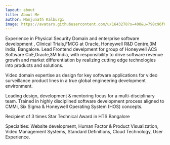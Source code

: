```yaml
---
layout: about
title: About Me
author: Manjunath Kalburgi
image: https://avatars.githubusercontent.com/u/1643278?s=400&u=798c96f01e3ac2faafe6943c05486d3c691860af&v=4
---
```


Experience in Physical Security Domain and enterprise software development , Clinical Trials,FMCG at Oracle, Honeywell R&D Centre,3M India, Bangalore. Lead Frontend develpment for group of Honeywell ACS Software CoE,Oracle,3M India, with responsibility to drive software revenue growth and market differentiation by realizing cutting edge technologies into products and solutions.

Video domain expertise as design for key software applications for video surveillance product lines in a true global engineering development environment.

Leading design, development & mentoring focus for a multi-disciplinary team. Trained in highly disciplined software development process aligned to CMMi, Six Sigma & Honeywell Operating System (HOS) concepts.

Recipient of 3 times Star Technical Award in HTS Bangalore

Specialties: Website development, Human Factor & Product Visualization, Video Management Systems, Standard Definitions, Cloud Technology, User Experience. 
